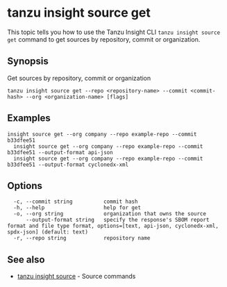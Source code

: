 # tanzu insight source get

This topic tells you how to use the Tanzu Insight CLI 
`tanzu insight source get` command to get sources by repository, commit or organization.

## <a id='synopsis'></a>Synopsis

Get sources by repository, commit or organization

```console
tanzu insight source get --repo <repository-name> --commit <commit-hash> --org <organization-name> [flags]
```

## <a id='examples'></a>Examples

```console
insight source get --org company --repo example-repo --commit b33dfee51
  insight source get --org company --repo example-repo --commit b33dfee51 --output-format api-json
  insight source get --org company --repo example-repo --commit b33dfee51 --output-format cyclonedx-xml
```

## <a id='options'></a>Options

```console
  -c, --commit string          commit hash
  -h, --help                   help for get
  -o, --org string             organization that owns the source
      --output-format string   specify the response's SBOM report format and file type format, options=[text, api-json, cyclonedx-xml, spdx-json] (default: text)
  -r, --repo string            repository name
```

## <a id='see-also'></a>See also

* [tanzu insight source](tanzu_insight_source.hbs.md)	 - Source commands
